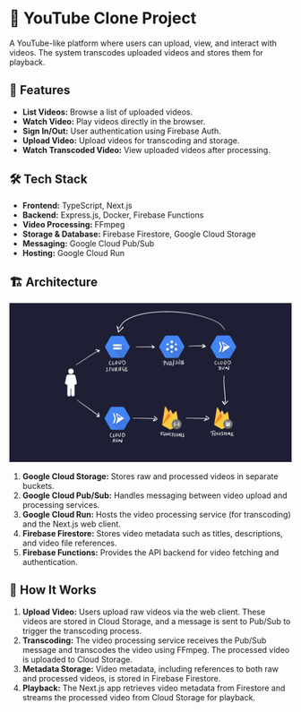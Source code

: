 # 🎥 YouTube Clone Project

A YouTube-like platform where users can upload, view, and interact with videos. The system transcodes uploaded videos and stores them for playback.

## 🚀 Features

- **List Videos:** Browse a list of uploaded videos.
- **Watch Video:** Play videos directly in the browser.
- **Sign In/Out:** User authentication using Firebase Auth.
- **Upload Video:** Upload videos for transcoding and storage.
- **Watch Transcoded Video:** View uploaded videos after processing.

## 🛠 Tech Stack

- **Frontend:** TypeScript, Next.js
- **Backend:** Express.js, Docker, Firebase Functions
- **Video Processing:** FFmpeg
- **Storage & Database:** Firebase Firestore, Google Cloud Storage
- **Messaging:** Google Cloud Pub/Sub
- **Hosting:** Google Cloud Run

## 🏗️ Architecture

![App Screenshot](./architecture.jpg)

1. **Google Cloud Storage:** Stores raw and processed videos in separate buckets.
2. **Google Cloud Pub/Sub:** Handles messaging between video upload and processing services.
3. **Google Cloud Run:** Hosts the video processing service (for transcoding) and the Next.js web client.
4. **Firebase Firestore:** Stores video metadata such as titles, descriptions, and video file references.
5. **Firebase Functions:** Provides the API backend for video fetching and authentication.

## 🔧 How It Works

1. **Upload Video:** Users upload raw videos via the web client. These videos are stored in Cloud Storage, and a message is sent to Pub/Sub to trigger the transcoding process.
2. **Transcoding:** The video processing service receives the Pub/Sub message and transcodes the video using FFmpeg. The processed video is uploaded to Cloud Storage.
3. **Metadata Storage:** Video metadata, including references to both raw and processed videos, is stored in Firebase Firestore.
4. **Playback:** The Next.js app retrieves video metadata from Firestore and streams the processed video from Cloud Storage for playback.
